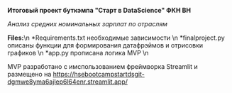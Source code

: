 **Итоговый проект буткэмпа "Старт в DataScience" ФКН ВН**

*Анализ средних номинальных зарплат по отраслям*

**Files:**\n
*Requirements.txt необходимые зависимости \n
*finalproject.py  описаны функции для формирования датафрэймов и отрисовки графиков \n
*app.py прописана логика MVP \n

MVP разработано с имспользованием фреймворка Streamlit и размещено на https://hsebootcampstartdsgit-dgmwe8yma6ajlep6l64enr.streamlit.app/

